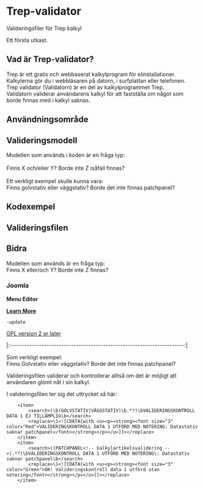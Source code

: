 # Trep-validator
Valideringsfiler för Trep kalkyl

Ett första utkast.

## Vad är Trep-validator?
Trep är ett gratis och webbaserat kalkylprogram för elinstallationer. Kalkylerna gör du i webbläsaren på datorn, i surfplattan eller telefonen.<br>
Trep validator (Validatorn) är en del av kalkylprogrammet Trep.<br>
Validatorn validerar användarens kalkyl för att fastställa om något som borde finnas med i kalkyl saknas.

## Användningsområde

## Valideringsmodell
Modellen som används i koden är en fråga typ:<br>
<br>Finns X och/eller Y? Borde inte Z isåfall finnas?<br><br>
Ett verkligt exempel skulle kunna vara:<br>
Finns golvstativ eller väggstativ? Borde det inte finnas patchpanel?<br>

## Kodexempel

## Valideringsfilen

## Bidra


Modellen som används är en fråga typ:
<br>Finns X eller/och Y? Borde inte Z finnas?

### Joomla

**Menu Editor**

[**Learn More**](http://docs.gantry.org/gantry5/configure/gantry-admin)

`-update`

[GPL version 2 or later](http://www.gnu.org/licenses/old-licenses/gpl-2.0.html)

|:-----------------------------------------------------------------------:|

Som verkligt exempel:<br>Finns Golvstativ eller väggstativ? Borde det inte finnas patchpanel?

Valideringsfilen validerar och kontrollerar alltså om det är möjligt att användaren glömt nåt i sin kalkyl.

I valideringsfilen ter sig det uttrycket så här:

<!-- Finns Golvstativ eller väggstativ? Borde det inte finnas patchpanel? --> 
		<item>
			<search>(\b(GOLVSTATIV|VÄGGSTATIV)\b.*?)\bVALIDERINGSKONTROLL DATA 1 EJ TILLÄMPLIG\b</search>
			<replace>\1<![CDATA[with <u><p><strong><font size="3" color="Red">VALIDERINGSKONTROLL DATA 1 UTFÖRD MED NOTERING: Datastativ saknar patchpanel</font></strong></p></u>]]></replace>
		</item>
		<item>
			<search>((PATCHPANEL<!-- kalkylartikelsvalidering -->).*?)\bVALIDERINGSKONTROLL DATA 1 UTFÖRD MED NOTERING\: Datastativ saknar patchpanel\b</search>
			<replace>\1<![CDATA[with <u><p><strong><font size="3" color="Green">OK! Valideringskontroll data 1 utförd utan notering</font></strong></p></u>]]></replace>
		</item>		
